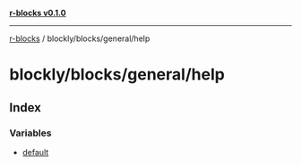 [**r-blocks v0.1.0**](../../../../README.md)

---

[r-blocks](../../../../modules.md) / blockly/blocks/general/help

# blockly/blocks/general/help

## Index

### Variables

- [default](variables/default.md)
